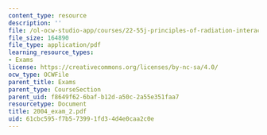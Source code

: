 ```yaml
---
content_type: resource
description: ''
file: /ol-ocw-studio-app/courses/22-55j-principles-of-radiation-interactions-fall-2004/61cbc595f7b573991fd34d4e0caa2c0e_2004_exam_2.pdf
file_size: 164890
file_type: application/pdf
learning_resource_types:
- Exams
license: https://creativecommons.org/licenses/by-nc-sa/4.0/
ocw_type: OCWFile
parent_title: Exams
parent_type: CourseSection
parent_uid: f8649f62-6baf-b12d-a50c-2a55e351faa7
resourcetype: Document
title: 2004_exam_2.pdf
uid: 61cbc595-f7b5-7399-1fd3-4d4e0caa2c0e
---
```

